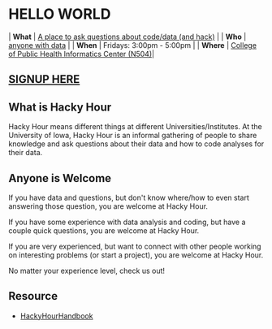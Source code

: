 # HELLO WORLD

| **What**  | [A place to ask questions about code/data (and hack)](#what-is-hacky-hour) |
| **Who**   | [anyone with data](#anyone-is-welcome) |
| **When**  | Fridays: 3:00pm - 5:00pm |
| **Where** | <a href="https://www.public-health.uiowa.edu/find-the-college/" target="_blank">College of Public Health Informatics Center (N504)</a>|

## <a href="https://doodle.com/poll/8sushen4iiwxw3xa" target="_blank">SIGNUP HERE</a>

## What is Hacky Hour

Hacky Hour means different things at different Universities/Institutes.
At the University of Iowa, Hacky Hour is an informal gathering of people
to share knowledge and ask questions about their data and how to code
analyses for their data.

## Anyone is Welcome

If you have data and questions, but don't know where/how to even start
answering those question, you are welcome at Hacky Hour.

If you have some experience with data analysis and coding, but have
a couple quick questions, you are welcome at Hacky Hour.

If you are very experienced, but want to connect with other people
working on interesting problems (or start a project), you are welcome
at Hacky Hour.

No matter your experience level, check us out!

## Resource

- [HackyHourHandbook](https://github.com/amandamiotto/HackyHourHandbook)